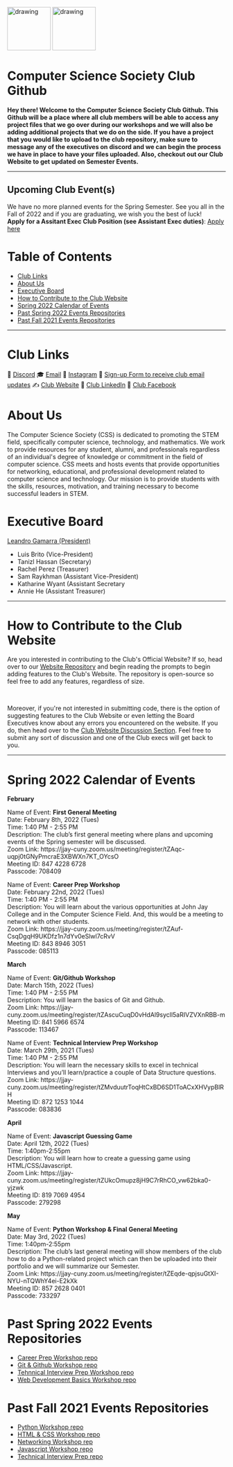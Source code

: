 <img src="https://i.imgur.com/JybZuXd.png" alt="drawing" width="100"/> <img src="https://i.imgur.com/Bzkqs5I.png" alt="drawing" width="100"/>

# Computer Science Society Club Github

**Hey there! Welcome to the Computer Science Society Club Github.
This Github will be a place where all club members will be able to access any project files that we go over during our workshops and we will also be adding additional projects that we do on the side. If you have a project that you would like to upload to the club repository, make sure to message any of the executives on discord and we can begin the process we have in place to have your files uploaded. Also, checkout out our Club Website to get updated on Semester Events.**

--- 

## Upcoming Club Event(s)
We have no more planned events for the Spring Semester. See you all in the Fall of 2022 and if you are graduating, we wish you the best of luck! <br>
<b>Apply for a Assitant Exec Club Position (see Assistant Exec duties)</b>: [Apply here](https://docs.google.com/forms/d/e/1FAIpQLSdaBE8Z7vTgeO9OzvOiPYjfaTyerlrOXCD5QaVq69FvyasCsw/viewform)


# Table of Contents
- [Club Links](#Club-Links)
- [About Us](#About-Us)
- [Executive Board](#Executive-Board)
- [How to Contribute to the Club Website](#How-to-Contribute-to-the-Club-Website)
- [Spring 2022 Calendar of Events](#Spring-2022-Calendar-of-Events)
- [Past Spring 2022 Events Repositories](#Past-Spring-2022-Events-Repositories)
- [Past Fall 2021 Events Repositories](#Past-Fall-2021-Events-Repositories)

---


# Club Links
🤔   [Discord](https://discord.gg/fJZKErEnPa)
🎓   [Email](computersocjjay@gmail.com)
💼   [Instagram](https://www.instagram.com/jjccomputerscience/)
🌱   [Sign-up Form to receive club email updates](https://docs.google.com/forms/d/e/1FAIpQLSeaMK6d0-Rtbl9VybcUHBI0f9vQCGKXSb8MIISrhrdiUemKKA/viewform)
✍️   [Club Website](https://jjaycss.tech/)
💎   [Club LinkedIn](https://www.linkedin.com/company/80056367/admin/)
🔌 [Club Facebook](https://www.facebook.com/CSSJohnJay)

# About Us

The Computer Science Society (CSS) is dedicated to promoting the STEM field, specifically computer science, technology, and mathematics. We work to provide resources for any student, alumni, and professionals regardless of an individual's degree of knowledge or commitment in the field of computer science. CSS meets and hosts events that provide opportunities for networking, educational, and professional development related to computer science and technology. Our mission is to provide students with the skills, resources, motivation, and training necessary to become successful leaders in STEM.

# Executive Board
<a href="https://www.leandrogamarra.com/" style="text-decoration=none;" target="_blank" rel="noopener noreferrer">Leandro Gamarra (President)</a>
- Luis Brito (Vice-President)
- Tanizl Hassan (Secretary)
- Rachel Perez (Treasurer)
- Sam Raykhman (Assistant Vice-President)
- Katharine Wyant (Assistant Secretary
- Annie He (Assistant Treasurer)

---

# How to Contribute to the Club Website
<p>Are you interested in contributing to the Club's Official Website? If so, head over to our <a href="https://github.com/jjcss/CSS_Website">Website Repository</a> and begin reading the prompts to begin adding features to the Club's Website. The repository is open-source so feel free to add any features, regardless of size.</p> <br>
<p>Moreover, if you're not interested in submitting code, there is the option of suggesting features to the Club Website or even letting the Board Executives know about any errors you encountered on the website. If you do, then head over to the <a href="https://github.com/jjcss/CSS_Website/discussions">Club Website Discussion Section</a>. Feel free to submit any sort of discussion and one of the Club execs will get back to you.</p>

---


# Spring 2022 Calendar of Events

**February**

<p>Name of Event: <b> First General Meeting </b> <br> Date: February 8th, 2022 (Tues) <br> Time: 1:40 PM - 2:55 PM <br> Description: The club’s first general meeting where plans and upcoming events of the Spring semester will be discussed. <br> Zoom Link: 
https://jjay-cuny.zoom.us/meeting/register/tZAqc-uqpj0tGNyPmcraE3XBWXn7KT_OYcsO <br> Meeting ID: 847 4228 6728
 <br> Passcode: 708409 </p>

<p>Name of Event: <b> Career Prep Workshop </b> <br> Date: February 22nd, 2022 (Tues) <br> Time: 1:40 PM - 2:55 PM <br> Description: You will learn about the various opportunities at John Jay College and in the Computer Science Field. And, this would be a meeting to network with other students. <br> Zoom Link: 
 https://jjay-cuny.zoom.us/meeting/register/tZAuf-CsqDgqH9UKDfz1n7dYv0eSlwl7cRvV <br> Meeting ID: 843 8946 3051 <br> Passcode: 085113 </p>
 
**March**

<p> Name of Event: <b> Git/Github Workshop </b> <br> Date: March 15th, 2022 (Tues) <br> Time: 1:40 PM - 2:55 PM <br> Description: You will learn the basics of Git and Github. <br> Zoom Link: 
https://jjay-cuny.zoom.us/meeting/register/tZAscuCuqD0vHdAl9sycll5aRIVZVXnRBB-m <br> Meeting ID: 841 5966 6574 <br> Passcode: 113467 </p>

<p> Name of Event: <b> Technical Interview Prep Workshop </b> <br> Date: March 29th, 2021 (Tues) <br> Time: 1:40 PM - 2:55 PM <br> Description: You will learn the necessary skills to excel in technical Interviews and you’ll learn/practice a couple of Data Structure questions. <br> Zoom Link: 
https://jjay-cuny.zoom.us/meeting/register/tZMvduutrToqHtCxBD6SD1ToACxXHVypBlRH <br> Meeting ID: 872 1253 1044 <br> Passcode: 083836  </p>

**April**

<p> Name of Event: <b> Javascript Guessing Game </b> <br> Date: April 12th, 2022 (Tues) <br> Time: 1:40pm-2:55pm <br> Description: You will learn how to create a guessing game using HTML/CSS/Javascript. <br> Zoom Link: 
https://jjay-cuny.zoom.us/meeting/register/tZUkcOmupz8jH9C7rRhCO_vw62bka0-yjzwk <br> Meeting ID: 819 7069 4954 <br> Passcode: 279298 </p>

**May**

<p> Name of Event: <b> Python Workshop & Final General Meeting </b> <br> Date: May 3rd, 2022 (Tues) <br> Time: 1:40pm-2:55pm <br> Description: The club’s last general meeting will show members of the club how to do a Python-related project which can then be uploaded into their portfolio and we will summarize our Semester. <br> Zoom Link: 
https://jjay-cuny.zoom.us/meeting/register/tZEqde-qpjsuGtXI-NYU-nTQWhY4ei-E2kXk <br> Meeting ID: 857 2628 0401 <br> Passcode: 733297 </p>

# Past Spring 2022 Events Repositories
- [Career Prep Workshop repo](https://github.com/jjcss/Career_Prep_Spring_2022)
- [Git & Github Workshop repo](https://github.com/jjcss/Git_Github_Workshop_Spring_2022)
- [Tehnnical Interview Prep Workshop repo](https://github.com/jjcss/Tech_Prep_Workshop_Spring_2022)
- [Web Development Basics Workshop repo](https://github.com/jjcss/Javascript_Workshop_Spring_2022)

# Past Fall 2021 Events Repositories
- [Python Workshop repo](https://github.com/jjcss/Python-Workshop-CSS)
- [HTML & CSS Workshop repo](https://github.com/jjcss/HTML_CSS_Workshop)
- [Networking Workshop rep](https://github.com/jjcss/Networking-Workshop)
- [Javascript Workshop repo](https://github.com/jjcss/Javascript_Workshop)
- [Technical Interview Prep repo](https://github.com/jjcss/Technical_Int_Prep_1)
